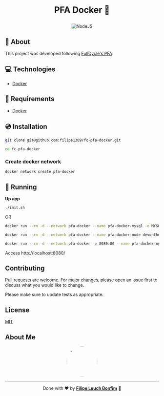 # <p align="center">PFA Docker 🐋</p>

<p align="center">
<img src="https://img.shields.io/badge/nodejs-15.0-green" alt="NodeJS"/>
</p>

## 💬 About

This project was developed following [FullCycle's PFA](https://portal.code.education/lms/#/180/164/128/conteudos).

## :computer: Technologies

-   [Docker](https://www.docker.com/)

## :scroll: Requirements

-   [Docker](https://www.docker.com/)

## :cd: Installation

```sh
git clone git@github.com:filipe1309/fc-pfa-docker.git
```

```sh
cd fc-pfa-docker
```

### Create docker network

```sh
docker network create pfa-docker
```

## :runner: Running

**Up app**

```sh
./init.sh
```

OR

```sh
docker run --rm -d --network pfa-docker --name pfa-docker-mysql -e MYSQL_ROOT_PASSWORD=root devontherun/pfa-docker-mysql
```

```sh
docker run --rm -d --network pfa-docker --name pfa-docker-node devontherun/pfa-docker-node
```

```sh
docker run --rm -d --network pfa-docker -p 8080:80 --name pfa-docker-nginx devontherun/pfa-docker-nginx
```

Access http://localhost:8080/

## Contributing

Pull requests are welcome. For major changes, please open an issue first to discuss what you would like to change.

Please make sure to update tests as appropriate.

## License

[MIT](https://choosealicense.com/licenses/mit/)

## About Me

<p align="center">
    <a style="font-weight: bold" href="https://www.linkedin.com/in/filipe1309/">
    <img style="border-radius:50%" width="100px; "src="https://avatars.githubusercontent.com/u/2081014?s=60&v=4"/>
    </a>
</p>

---

<p align="center">
Done with ♥ by <a style="font-weight: bold" href="https://www.linkedin.com/in/filipe1309/">Filipe Leuch Bonfim</a> 🖖

</p>
